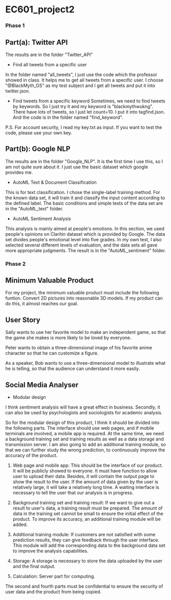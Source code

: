 # EC601_project2

### Phase 1

## Part(a): Twitter API

The results are in the folder "Twitter_API"

* Find all tweets from a specific user

In the folder named "all_tweets", I just use the code which the professor showed in class. It helps me to get all tweets from a specific user. I choose "@BlackMyth_GS" as my test subject and I get all tweets and put it into twitter.json.

* Find tweets from a specific keyword
Sometimes, we need to find tweets by keywords. So I just try it and my keyword is "blackmythwukng". There have lots of tweets, so I just let count=10. I put it into tagfind.json. And the code is in the folder named "find_keyword".

P.S. For account security, I read my key.txt as input. If you want to test the code, please use your own key.

## Part(b): Google NLP

The results are in the folder "Google_NLP". It is the first time I use this, so I am not quite sure about it. I just use the basic dataset which google provides me.

* AutoML Text & Document Classification

This is for text classification. I chose the single-label training method. For the known data set, it will train it and classify the input content according to the defined label. The basic conditions and simple tests of the data set are in the "AutoML_text" folder.

* AutoML Sentiment Analysis

This analysis is mainly aimed at people's emotions. In this section, we used people's opinions on Claritin dataset which is provided by Google. The data set divides people's emotional level into five grades. In my own test, I also selected several different levels of evaluation, and the data sets all gave more appropriate judgments. The result is in the "AutoML_sentiment" folder.

### Phase 2

## Minimum Valuable Product

For my project, the minimum valuable product must include the following funtion. Convert 2D pictures into reasonable 3D models. If my product can do this, it almost reaches our goal.

## User Story

Sally wants to use her favorite model to make an independent game, so that the game she makes is more likely to be loved by everyone.

Peter wants to obtain a three-dimensional image of his favorite anime character so that he can customize a figure.

As a speaker, Bob wants to use a three-dimensional model to illustrate what he is telling, so that the audience can understand it more easily.

## Social Media Analyser

* Modular design

I think sentiment analysis will have a great effect in business. Secondly, it can also be used by psychologists and sociologists for academic analysis.

So for the modular design of this product, I think it should be divided into the following parts. The interface should use web pages, and if mobile terminals are involved, a mobile app is required. At the same time, we need a background training set and training results as well as a data storage and transmission server. I am also going to add an additional training module, so that we can further study the wrong prediction, to continuously improve the accuracy of the product.

1. Web page and mobile app: This should be the interface of our product. It will be publicly showed to everyone. It must have function to allow user to upload their data. Besides, it will contain the output page to show the result to the user. If the amount of data given by the user is relatively large, it will take a relatively long time. A waiting interface is necessary to tell the user that our analysis is in progress.

2. Background training set and training result: If we want to give out a result to user's data, a training result must be prepared. The amount of data in the training set cannot be small to ensure the initial effect of the product. To improve its accuracy, an additional training module will be added.

3. Additional training module: If customers are not satisfied with some prediction results, they can give feedback through the user interface. This module will add the corresponding data to the background data set to improve the analysis capabilities.

4. Storage: A storage is necessary to store the data uploaded by the user and the final output.

5. Calculation: Server part for computing.

The second and fourth parts must be confidential to ensure the security of user data and the product from being copied.